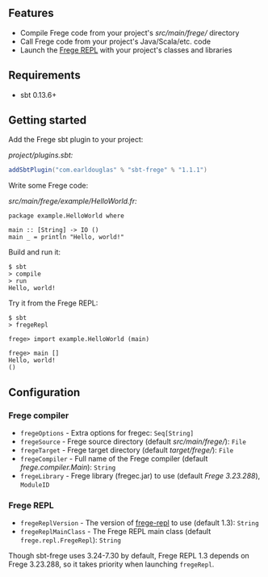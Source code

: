 ## Features

* Compile Frege code from your project's *src/main/frege/* directory
* Call Frege code from your project's Java/Scala/etc. code
* Launch the [Frege REPL][1] with your project's classes and libraries

## Requirements

* sbt 0.13.6+

## Getting started

Add the Frege sbt plugin to your project:

*project/plugins.sbt:*

```scala
addSbtPlugin("com.earldouglas" % "sbt-frege" % "1.1.1")
```

Write some Frege code:

*src/main/frege/example/HelloWorld.fr:*

```frege
package example.HelloWorld where

main :: [String] -> IO ()
main _ = println "Hello, world!"
```

Build and run it:

```
$ sbt
> compile
> run
Hello, world!
```

Try it from the Frege REPL:

```
$ sbt
> fregeRepl

frege> import example.HelloWorld (main)

frege> main []
Hello, world!
()
```

## Configuration

### Frege compiler

* `fregeOptions` - Extra options for fregec: `Seq[String]`
* `fregeSource` - Frege source directory (default *src/main/frege/*):
  `File`
* `fregeTarget` - Frege target directory (default *target/frege/*):
  `File`
* `fregeCompiler` - Full name of the Frege compiler (default
  *frege.compiler.Main*): `String`
* `fregeLibrary` - Frege library (fregec.jar) to use (default *Frege
  3.23.288*), `ModuleID`

### Frege REPL

* `fregeReplVersion` - The version of [frege-repl][1] to use (default
  1.3): `String`
* `fregeReplMainClass` - The Frege REPL main class (default
  `frege.repl.FregeRepl`): `String`

Though sbt-frege uses 3.24-7.30 by default, Frege REPL 1.3 depends on
Frege 3.23.288, so it takes priority when launching `fregeRepl`.

[1]: https://github.com/Frege/frege-repl

